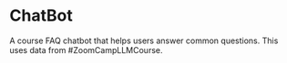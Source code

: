 # ChatBot
A course FAQ chatbot that helps users answer common questions. This uses data from #ZoomCampLLMCourse.
